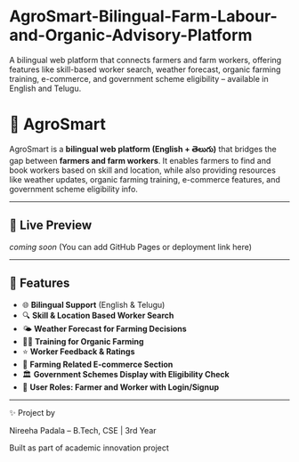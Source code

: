 # AgroSmart-Bilingual-Farm-Labour-and-Organic-Advisory-Platform
A bilingual web platform that connects farmers and farm workers, offering features like skill-based worker search, weather forecast, organic farming training, e-commerce, and government scheme eligibility – available in English and Telugu.
# 🌾 AgroSmart

AgroSmart is a **bilingual web platform (English + తెలుగు)** that bridges the gap between **farmers and farm workers**. It enables farmers to find and book workers based on skill and location, while also providing resources like weather updates, organic farming training, e-commerce features, and government scheme eligibility info.

---

## 🔗 Live Preview
_coming soon_ (You can add GitHub Pages or deployment link here)

---

## 📌 Features

- 🌐 **Bilingual Support** (English & Telugu)
- 🔍 **Skill & Location Based Worker Search**
- 🌤️ **Weather Forecast for Farming Decisions**
- 🧑‍🏫 **Training for Organic Farming**
- ⭐ **Worker Feedback & Ratings**
- 🛒 **Farming Related E-commerce Section**
- 🏛️ **Government Schemes Display with Eligibility Check**
- 🔐 **User Roles: Farmer and Worker with Login/Signup**

---

✨ Project by

Nireeha Padala – B.Tech, CSE | 3rd Year

Built as part of academic innovation project
